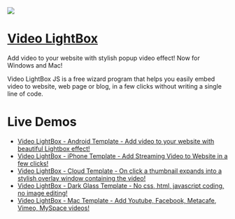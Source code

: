 <a href="http://videolightbox.com/">
  <img src="http://videolightbox.com/img/help_add.png">
</a> 

# [Video LightBox](http://videolightbox.com/) 

Add video to your website with stylish popup video effect! Now for Windows and Mac! 

Video LightBox JS is a free wizard program that helps you easily embed video to website, web page or blog, in a few clicks without writing a single line of code.

# Live Demos

*    [Video LightBox - Android Template - Add video to your website with beautiful Lightbox effect!](http://videolightbox.com/android-template.html)
*    [Video LightBox - iPhone Template - Add Streaming Video to Website in a few clicks!](http://videolightbox.com/iphone-template.html)
*    [Video LightBox - Cloud Template - On click a thumbnail expands into a stylish overlay window containing the video!](http://videolightbox.com/cloud-template.html)
*    [Video LightBox - Dark Glass Template - No css, html, javascript coding, no image editing!](http://videolightbox.com/dark-glass-template.html)
*    [Video LightBox - Mac Template - Add Youtube, Facebook, Metacafe, Vimeo, MySpace videos!](http://videolightbox.com/mac-template.html)
